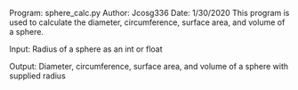 Program: sphere_calc.py
Author: Jcosg336
Date: 1/30/2020
This program is used to calculate the diameter, circumference, surface area, and volume of a sphere.

Input:  Radius of a sphere as an int or float

Output: Diameter, circumference, surface area, and volume of a sphere with supplied radius
